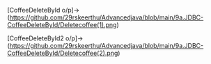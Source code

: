 [CoffeeDeleteById o/p]->(https://github.com/29rskeerthu/Advancedjava/blob/main/9a.JDBC-CoffeeDeleteById/Deletecoffee(1).png)

[CoffeeDeleteById2 o/p]->(https://github.com/29rskeerthu/Advancedjava/blob/main/9a.JDBC-CoffeeDeleteById/Deletecoffee(2).png)
